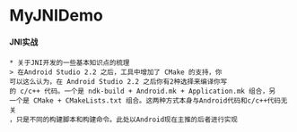 # MyJNIDemo
#### JNI实战
    * 关于JNI开发的一些基本知识点的梳理
    > 在Android Studio 2.2 之后，工具中增加了 CMake 的支持，你
    可以这么认为，在 Android Studio 2.2 之后你有2种选择来编译你写
    的 c/c++ 代码。一个是 ndk-build + Android.mk + Application.mk 组合，另
    一个是 CMake + CMakeLists.txt 组合。这两种方式本身与Android代码和c/c++代码无关
    ，只是不同的构建脚本和构建命令。此处以Android现在主推的后者进行实现

